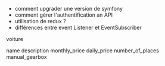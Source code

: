 - comment upgrader une version de symfony
- comment gérer l'authentification an API
- utilisation de redux ?
- différences entre event Listener et EventSubscriber



voiture

name
description
monthly_price
daily_price
number_of_places
manual_gearbox